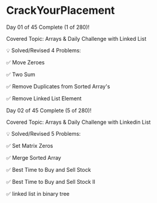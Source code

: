 # CrackYourPlacement

Day 01 of 45 Complete (1 of 280)!

Covered Topic: Arrays & Daily Challenge with Linked List 

💡 Solved/Revised 4 Problems:

✅ Move Zeroes

✅ Two Sum

✅ Remove Duplicates from Sorted Array's 

✅ Remove Linked List Element


Day 02 of 45 Complete (5 of 280)!

Covered Topic: Arrays & Daily Challenge with Linkedin List 

💡 Solved/Revised 5 Problems:

✅ Set Matrix Zeros

✅ Merge Sorted Array

✅ Best Time to Buy and Sell Stock 

✅ Best Time to Buy and Sell Stock II

✅ linked list in binary tree




